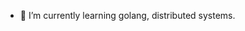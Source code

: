 - 🌱 I’m currently learning golang, distributed systems.

<!---
kumarchandan/kumarchandan is a ✨ special ✨ repository because its `README.md` (this file) appears on your GitHub profile.
You can click the Preview link to take a look at your changes.
--->

